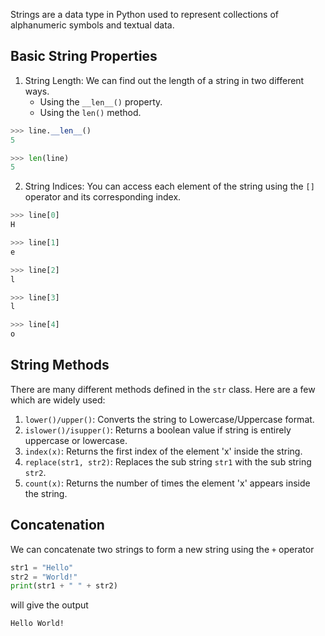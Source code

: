 Strings are a data type in Python used to represent collections of alphanumeric symbols and textual data.

## Basic String Properties
1. String Length: We can find out the length of a string in two different ways.
	+ Using the `__len__()` property.
	+ Using the `len()` method.
```python
>>> line.__len__()
5

>>> len(line)
5
```
2. String Indices: You can access each element of the string using the `[]` operator and its corresponding index.
```python
>>> line[0]
H

>>> line[1]
e

>>> line[2]
l

>>> line[3]
l

>>> line[4]
o
```
## String Methods
There are many different methods defined in the `str` class. Here are a few which are widely used:
1. `lower()/upper()`: Converts the string to Lowercase/Uppercase format.
2. `islower()/isupper()`: Returns a boolean value if string is entirely uppercase or lowercase.
3. `index(x)`: Returns the first index of the element 'x' inside the string.
4. `replace(str1, str2)`: Replaces the sub string `str1` with the sub string `str2`.
5. `count(x)`: Returns the number of times the element 'x' appears inside the string.

## Concatenation
We can concatenate two strings to form a new string using the `+` operator
```python
str1 = "Hello"
str2 = "World!"
print(str1 + " " + str2)
```
will give the output
```
Hello World!
```